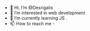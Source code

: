 - 👋 Hi, I’m @Desrigalis
- 👀 I’m interested in web development
- 🌱 I’m currently learning JS .
- 📫 How to reach me -

<!---
Desrigalis/Desrigalis is a ✨ special ✨ repository because its `README.md` (this file) appears on your GitHub profile.
You can click the Preview link to take a look at your changes.
--->
